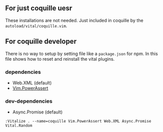 
## For just coquille uesr

These installations are not needed.
Just included in coquille by the `autoload/vital/coquille.vim`.


## For coquille developer

There is no way to setup by setting file like a `package.json` for npm.
In this file shows how to reset and reinstall the vital plugins.

### dependencies

- Web.XML (default)
- [Vim.PowerAssert](https://github.com/haya14busa/vital-power-assert)

### dev-dependencies

- Async.Promise (default)


```
:Vitalize . --name=coquille Vim.PowerAssert Web.XML Async.Promise Vital.Random
```


